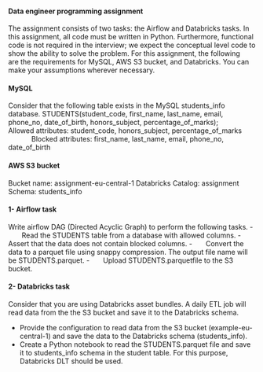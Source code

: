 #### Data engineer programming assignment

The assignment consists of two tasks: the Airflow and Databricks tasks. In this
assignment, all code must be written in Python. Furthermore, functional code is not
required in the interview; we expect the conceptual level code to show the ability to solve the
problem.
For this assignment, the following are the requirements for MySQL, AWS S3 bucket, and
Databricks. You can make your assumptions wherever necessary.
#### MySQL
Consider that the following table exists in the MySQL students_info
database.
STUDENTS(student_code, first_name, last_name, email, phone_no,
date_of_birth, honors_subject, percentage_of_marks);
            Allowed attributes: student_code, honors_subject, percentage_of_marks
            Blocked attributes: first_name, last_name, email, phone_no, date_of_birth
         
#### AWS S3 bucket
Bucket name: assignment-eu-central-1
Databricks
Catalog: assignment
Schema: students_info

#### 1- Airflow task
Write airflow DAG (Directed Acyclic Graph) to perform the following tasks.
-       Read the STUDENTS table from a database with allowed columns.
-       Assert that the data does not contain blocked columns.
-       Convert the data to a parquet file using snappy compression. The output file
name will be STUDENTS.parquet.
-       Upload STUDENTS.parquetfile to the S3 bucket.

#### 2- Databricks task
Consider that you are using Databricks asset bundles. A daily ETL job will read data
from the the S3 bucket and save it to the Databricks schema.
- Provide the configuration to read data from the S3 bucket (example-eu-central-1)
and save the data to the Databricks schema (students_info).
- Create a Python notebook to read the STUDENTS.parquet file and save it
to students_info schema in the student table. For this purpose, Databricks DLT
should be used.

